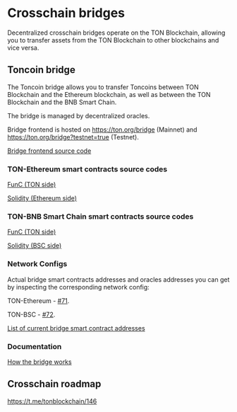 # Crosschain bridges

Decentralized crosschain bridges operate on the TON Blockchain, allowing you to transfer assets from the TON Blockchain to other blockchains and vice versa.

## Toncoin bridge

The Toncoin bridge allows you to transfer Toncoins between TON Blockchain and the Ethereum blockchain, as well as between the TON Blockchain and the BNB Smart Chain.

The bridge is managed by decentralized oracles.

Bridge frontend is hosted on https://ton.org/bridge (Mainnet) and https://ton.org/bridge?testnet=true (Testnet).

[Bridge frontend source code](https://github.com/ton-blockchain/bridge)


### TON-Ethereum smart contracts source codes

[FunC (TON side)](https://github.com/ton-blockchain/bridge-func)

[Solidity (Ethereum side)](https://github.com/ton-blockchain/bridge-solidity/tree/eth_mainnet)


### TON-BNB Smart Chain smart contracts source codes

[FunC (TON side)](https://github.com/ton-blockchain/bridge-func/tree/bsc)

[Solidity (BSC side)](https://github.com/ton-blockchain/bridge-solidity/tree/bsc_mainnet)


### Network Configs

Actual bridge smart contracts addresses and oracles addresses you can get by inspecting the corresponding network config:

TON-Ethereum - [#71](https://github.com/ton-blockchain/ton/blob/35d17249e6b54d67a5781ebf26e4ee98e56c1e50/crypto/block/block.tlb#L738).

TON-BSC - [#72](https://github.com/ton-blockchain/ton/blob/35d17249e6b54d67a5781ebf26e4ee98e56c1e50/crypto/block/block.tlb#L739).

[List of current bridge smart contract addresses](/crosschain/bridge-addresses.md) 

### Documentation

[How the bridge works](https://github.com/ton-blockchain/TIPs/issues/24)

## Crosschain roadmap

https://t.me/tonblockchain/146